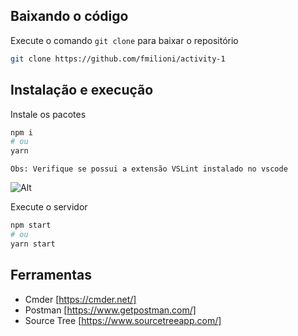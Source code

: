 ## Baixando o código

Execute o comando `git clone` para baixar o repositório

```sh
git clone https://github.com/fmilioni/activity-1
```

## Instalação e execução

Instale os pacotes
```sh
npm i
# ou
yarn
```

`Obs: Verifique se possui a extensão VSLint instalado no vscode`

![Alt](https://code.visualstudio.com/assets/docs/nodejs/reactjs/eslint-extension.png "as")

Execute o servidor

```sh
npm start
# ou
yarn start
```

## Ferramentas

* Cmder [https://cmder.net/]
* Postman [https://www.getpostman.com/]
* Source Tree [https://www.sourcetreeapp.com/]
